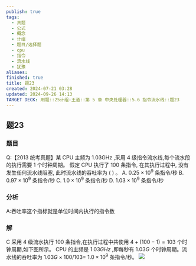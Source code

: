 ```yaml
---
publish: true
tags:
  - 真题
  - 公式
  - 概念
  - 计组
  - 题目/选择题
  - cpu
  - 指令
  - 流水线
  - 犹豫
aliases: 
finished: true
title: 题23
created: 2024-07-21 03:28
updated: 2024-09-26 14:13
TARGET DECK: 刷题::25计组-王道::第 5 章 中央处理器::5.6 指令流水线::题23
---
```

## 题23
### 题目
Q:【2013 统考真题】某 CPU 主频为 ${1.03}\mathrm{{GHz}}$ ,采用 4 级指令流水线,每个流水段的执行需要 1 个时钟周期。
假定 CPU 执行了 100 条指令, 在其执行过程中, 没有发生任何流水线阻塞, 此时流水线的吞吐率为 ( ) 。
A. ${0.25} \times {10}^{9}$ 条指令/秒 
B. ${0.97} \times {10}^{9}$ 条指令/秒
C. ${1.0} \times {10}^{9}$ 条指令/秒 
D. ${1.03} \times {10}^{9}$ 条指令/秒
### 分析
A:吞吐率这个指标就是单位时间内执行的指令数
### 解
C
采用 4 级流水执行 100 条指令,在执行过程中共使用 $4 + ( {{100} - 1})  = {103}$ 个时钟周期,如下图所示。
CPU 的主频是 ${1.03}{GHz}$ ,即每秒有 ${1.03}G$ 个时钟周期。流水线的吞吐率为 ${1.03}G \times  {100}/{103} =$ ${1.0} \times  {10}^{9}$ 条指令/秒。
![](https://img.hwenyi.live/202412052027244.webp)


